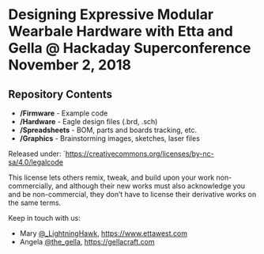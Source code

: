 Designing Expressive Modular Wearbale Hardware
with Etta and Gella @ Hackaday Superconference November 2, 2018 
=================================================================

Repository Contents
-------------------
* **/Firmware** - Example code 
* **/Hardware** - Eagle design files (.brd, .sch)
* **/Spreadsheets** - BOM, parts and boards tracking, etc.
* **/Graphics** - Brainstorming images, sketches, laser files
 
Released under: `https://creativecommons.org/licenses/by-nc-sa/4.0/legalcode

This license lets others remix, tweak, and build upon your work
non-commercially, and although their new works must also 
acknowledge you and be non-commercial, they don’t have to
 license their derivative works on the same terms.
 
Keep in touch with us:
* Mary [@_LightningHawk](https://twitter.com/_LightningHawk), https://www.ettawest.com
* Angela [@the_gella](https://twitter.com/the_gella), https://gellacraft.com


